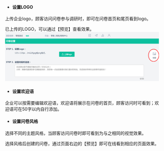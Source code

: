 * #### **设置LOGO**

上传企业logo，顾客访问问卷参与调研时，即可在问卷首页和尾页看到logo。

已上传的LOGO，可以通过【预览】查看效果。![](/assets/WX20181227-134110.png)

* #### 设置欢迎语

企业可以按需要编辑欢迎语，欢迎语将展示在问卷的首页，顾客访问时可看到；欢迎语可在50字以内自行添加。

#### 

* #### 设置问卷风格

选择不同的主题风格，当顾客访问问卷时即可看到为与之相同的视觉效果。

选择风格后创建的问卷，通过页面右边的【预览】即可在线看到相应的页面效果。

